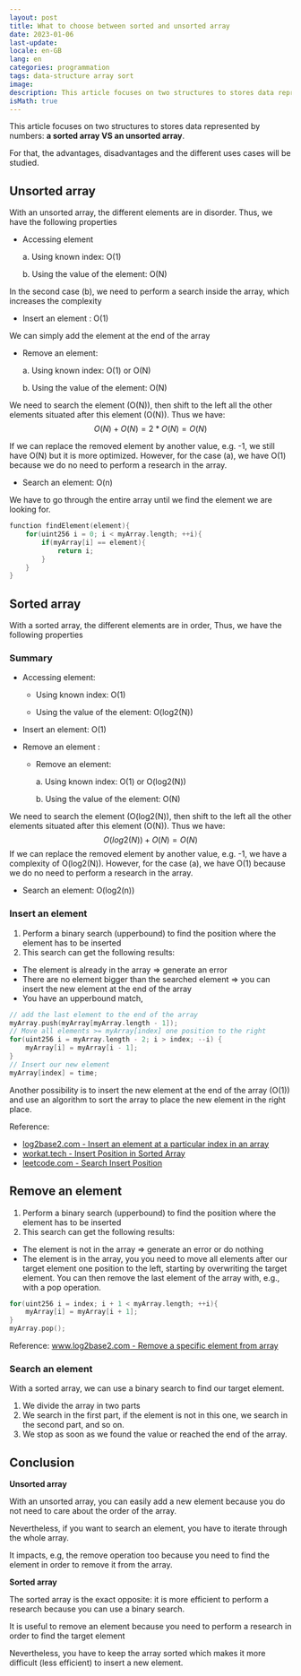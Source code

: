 ```yaml
---
layout: post
title: What to choose between sorted and unsorted array
date: 2023-01-06
last-update: 
locale: en-GB
lang: en
categories: programmation
tags: data-structure array sort
image:
description: This article focuses on two structures to stores data represented by numbers: a sorted array VS an unsorted array.
isMath: true
---
```


This article focuses on two structures to stores data represented by numbers: **a sorted array VS an unsorted array**.

For that, the advantages, disadvantages and the different uses cases will be studied.

## Unsorted array

With an unsorted array, the different elements are in disorder. Thus, we have the following properties

- Accessing element 

  a. Using known index: O(1)

  b. Using the value of the element: O(N)

In the second case (b), we need to perform a search inside the array, which increases the complexity

- Insert an element : O(1)

We can simply add the element at the end of the array

- Remove an element: 

  a. Using known index: O(1) or O(N)

  b. Using the value of the element: O(N)

We need to search the element (O(N)), then shift to the left all the other elements situated after this element (O(N)).  Thus we have:
$$
O(N) + O(N) = 2 * O(N) = O(N)
$$


If we can replace the removed element by another value, e.g. -1, we still have O(N) but it is more optimized. However, for the case (a), we have O(1) because we do no need to perform a research in the array.

- Search an element: O(n) 

We have to go through the entire array until we find the element we are looking for.

```c
function findElement(element){
	for(uint256 i = 0; i < myArray.length; ++i){
		if(myArray[i] == element){
			return i;
		}
	}
}
```



## Sorted array

With a sorted array, the different elements are in order, Thus, we have the following properties

### Summary

- Accessing element:
  -  Using known index: O(1)

  - Using the value of the element: O(log2(N))

- Insert an element: O(1)

- Remove an element :
  - Remove an element: 

    a. Using known index: O(1) or O(log2(N))

    b. Using the value of the element: O(N)

We need to search the element (O(log2(N)), then shift to the left all the other elements situated after this element (O(N)).  Thus we have:
$$
O(log2(N)) + O(N) = O(N)
$$
If we can replace the removed element by another value, e.g. -1, we have a complexity of O(log2(N)). However, for the case (a), we have O(1) because we do no need to perform a research in the array.



- Search an  element:  O(log2(n))

### Insert an element

1) Perform a binary search (upperbound) to find the position where the element has to be inserted
2) This search can get the following results:

- The element is already in the array => generate an error
- There are no element bigger than the searched element => you can insert the new element at the end of the array
- You have an upperbound match,

```c
// add the last element to the end of the array
myArray.push(myArray[myArray.length - 1]);
// Move all elements >= myArray[index] one position to the right
for(uint256 i = myArray.length - 2; i > index; --i) {
    myArray[i] = myArray[i - 1];
}
// Insert our new element
myArray[index] = time;
```

Another possibility is to insert the new element at the end of the array (O(1))  and use an algorithm to sort the array to place the new element in the right place.

Reference:

- [log2base2.com - Insert an element at a particular index in an array](https://www.log2base2.com/data-structures/array/insert-element-particular-index-array.html)
- [workat.tech - Insert Position in Sorted Array](https://workat.tech/problem-solving/approach/ipisa/insert-position-in-sorted-array)
- [leetcode.com - Search Insert Position](https://leetcode.com/problems/search-insert-position/)

## Remove an element

1) Perform a binary search (upperbound) to find the position where the element has to be inserted
2) This search can get the following results:

- The element is not in the array => generate an error or do nothing
- The element is in the array, you you need to move all elements after our target element one position to the left, starting by overwriting the target element. You can then remove the last element of the array with, e.g., with a pop operation.

```c
for(uint256 i = index; i + 1 < myArray.length; ++i){
	myArray[i] = myArray[i + 1];
}
myArray.pop();
```

Reference: [www.log2base2.com - Remove a specific element from array](https://www.log2base2.com/data-structures/array/remove-a-specific-element-from-array.html)

### Search an element

With a sorted array, we can use a binary search to find our target element.

1) We divide the array in two parts
2) We search in the first part, if the element is not in this one, we search in the second part, and so on.
3) We stop as soon as we found the value or reached the end of the array.

## Conclusion

**Unsorted array**

With an unsorted array, you can easily add a new element because you do not need to care about the order of the array.

Nevertheless, if you want to search an element, you have to iterate through the whole array.

It impacts, e.g, the remove operation too because you need to find the element in order to remove it from the array.

**Sorted array**

The sorted array is the exact opposite: it is more efficient to perform a research because you can use a binary search.

It is useful to remove an element because you need to perform a research in order to find the target element

Nevertheless, you have to keep the array sorted which makes it more difficult (less efficient) to insert a new element.



